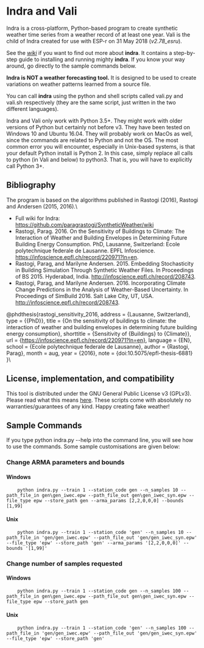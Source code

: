 Indra and Vali
==============

Indra is a cross-platform, Python-based program to create synthetic
weather time series from a weather record of at least one year. Vali is
the child of Indra created for use with ESP-r on 31 May 2018
(*v2.78\_esru*).

See the [*wiki*](https://github.com/paragrastogi/SyntheticWeather/wiki)
if you want to find out more about **indra**. It contains a step-by-step
guide to installing and running mighty **indra**. If you know your way
around, go directly to the sample commands below.

**Indra is NOT a weather forecasting tool.** It is designed to be used
to create variations on weather patterns learned from a source file.

You can call **indra** using the python and shell scripts called vali.py
and vali.sh respectively (they are the same script, just written in the
two different languages).

Indra and Vali only work with Python 3.5+. They might work with older
versions of Python but certainly not before v3. They have been tested on
Windows 10 and Ubuntu 16.04. They will probably work on MacOs as well,
since the commands are related to Python and not the OS. The most common
error you will encounter, especially in Unix-based systems, is that your
default Python install is Python 2. In this case, simply replace all
calls to python (in Vali and below) to python3. That is, you will have
to explicitly call Python 3+.

Bibliography
------------

The program is based on the algorithms published in Rastogi (2016),
Rastogi and Andersen (2015, 2016).\

-   Full wiki for Indra:
    https://github.com/paragrastogi/SyntheticWeather/wiki
-   Rastogi, Parag. 2016. On the Sensitivity of Buildings to Climate:
    The Interaction of Weather and Building Envelopes in Determining
    Future Building Energy Consumption. PhD, Lausanne, Switzerland:
    Ecole polytechnique federale de Lausanne. EPFL Infoscience.
    https://infoscience.epfl.ch/record/220971?ln=en.
-   Rastogi, Parag, and Marilyne Andersen. 2015. Embedding Stochasticity
    in Building Simulation Through Synthetic Weather Files. In
    Proceedings of BS 2015. Hyderabad, India.
    http://infoscience.epfl.ch/record/208743.
-   Rastogi, Parag, and Marilyne Andersen. 2016. Incorporating Climate
    Change Predictions in the Analysis of Weather-Based Uncertainty. In
    Proceedings of SimBuild 2016. Salt Lake City, UT, USA.
    http://infoscience.epfl.ch/record/208743.

@phdthesis{rastogi\_sensitivity\_2016, address = {Lausanne,
Switzerland}, type = {{PhD}}, title = {On the sensitivity of buildings
to climate: the interaction of weather and building envelopes in
determining future building energy consumption}, shorttitle =
{Sensitivity of {Buildings} to {Climate}}, url =
{https://infoscience.epfl.ch/record/220971?ln=en}, language = {EN},
school = {Ecole polytechnique federale de Lausanne}, author = {Rastogi,
Parag}, month = aug, year = {2016}, note =
{doi:10.5075/epfl-thesis-6881} }\

License, implementation, and compatibility
------------------------------------------

This tool is distributed under the GNU General Public License v3
(GPLv3). Please read what this means
[here](https://en.wikipedia.org/wiki/GNU_General_Public_License). These
scripts come with absolutely no warranties/guarantees of any kind. Happy
creating fake weather!

Sample Commands
---------------

If you type python indra.py --help into the command line, you will see
how to use the commands. Some sample customisations are given below:

### Change ARMA parameters and bounds

#### Windows


        python indra.py --train 1 --station_code gen --n_samples 10 --path_file_in gen\gen_iwec.epw --path_file_out gen\gen_iwec_syn.epw --file_type epw --store_path gen --arma_params [2,2,0,0,0] --bounds [1,99]

#### Unix


        python indra.py --train 1 --station_code 'gen' --n_samples 10 --path_file_in 'gen/gen_iwec.epw' --path_file_out 'gen/gen_iwec_syn.epw' --file_type 'epw' --store_path 'gen' --arma_params '[2,2,0,0,0]' --bounds '[1,99]'

### Change number of samples requested

#### Windows


        python indra.py --train 1 --station_code gen --n_samples 100 --path_file_in gen\gen_iwec.epw --path_file_out gen\gen_iwec_syn.epw --file_type epw --store_path gen

#### Unix


        python indra.py --train 1 --station_code 'gen' --n_samples 100 --path_file_in 'gen/gen_iwec.epw' --path_file_out 'gen/gen_iwec_syn.epw' --file_type 'epw' --store_path 'gen'
